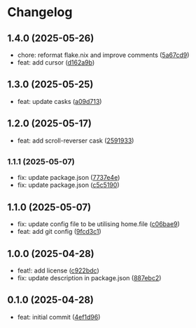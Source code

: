 # Changelog

## 1.4.0 (2025-05-26)

* chore: reformat flake.nix and improve comments ([5a67cd9](https://github.com/HelixW/dotfiles/commit/5a67cd9))
* feat: add cursor ([d162a9b](https://github.com/HelixW/dotfiles/commit/d162a9b))

## 1.3.0 (2025-05-25)

* feat: update casks ([a09d713](https://github.com/HelixW/dotfiles/commit/a09d713))

## 1.2.0 (2025-05-17)

* feat: add scroll-reverser cask ([2591933](https://github.com/HelixW/dotfiles/commit/2591933))

## <small>1.1.1 (2025-05-07)</small>

* fix: update package.json ([7737e4e](https://github.com/HelixW/dotfiles/commit/7737e4e))
* fix: update package.json ([c5c5190](https://github.com/HelixW/dotfiles/commit/c5c5190))

## 1.1.0 (2025-05-07)

* fix: update config file to be utilising home.file ([c06bae9](https://github.com/HelixW/dotfiles/commit/c06bae9))
* feat: add git config ([9fcd3c1](https://github.com/HelixW/dotfiles/commit/9fcd3c1))

## 1.0.0 (2025-04-28)

* feat!: add license ([c922bdc](https://github.com/HelixW/dotfiles/commit/c922bdc))
* fix: update description in package.json ([887ebc2](https://github.com/HelixW/dotfiles/commit/887ebc2))

## 0.1.0 (2025-04-28)

* feat: initial commit ([4ef1d96](https://github.com/HelixW/dotfiles/commit/4ef1d96))
